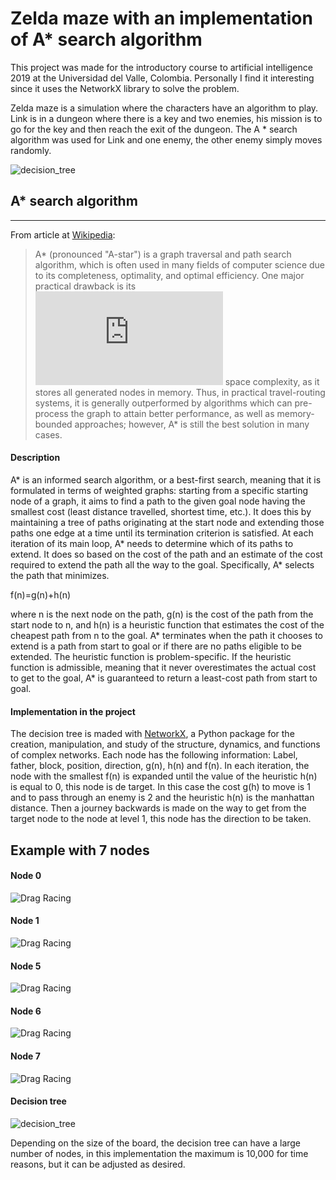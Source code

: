 # Zelda maze with an implementation of A* search algorithm
This project was made for the introductory course to artificial intelligence 2019 at the Universidad del Valle, Colombia. Personally I find it interesting since it uses the NetworkX library to solve the problem.

Zelda maze is a simulation where the characters have an algorithm to play.
Link is in a dungeon where there is a key and two enemies, his mission is to go for the key and then reach the exit of the dungeon.
The A * search algorithm was used for Link and one enemy, the other enemy simply moves randomly.

![decision_tree](media/readme/example_simulation.gif)

## A* search algorithm
___
From article at [Wikipedia](https://en.wikipedia.org/wiki/A*_search_algorithm):
> A* (pronounced "A-star") is a graph traversal and path search algorithm, which is often used in many fields of computer science due to its completeness, optimality, and optimal efficiency. One major practical drawback is its ![equation1](http://www.sciweavers.org/tex2img.php?eq=O%5Cbig%28b%5E%7Bd%7D%5Cbig%29%20%20&bc=Transparent&fc=Black&im=jpg&fs=12&ff=arev&edit=0) space complexity, as it stores all generated nodes in memory. Thus, in practical travel-routing systems, it is generally outperformed by algorithms which can pre-process the graph to attain better performance, as well as memory-bounded approaches; however, A* is still the best solution in many cases.

#### Description

A* is an informed search algorithm, or a best-first search, meaning that it is formulated in terms of weighted graphs: starting from a specific starting node of a graph, it aims to find a path to the given goal node having the smallest cost (least distance travelled, shortest time, etc.). It does this by maintaining a tree of paths originating at the start node and extending those paths one edge at a time until its termination criterion is satisfied.
At each iteration of its main loop, A* needs to determine which of its paths to extend. It does so based on the cost of the path and an estimate of the cost required to extend the path all the way to the goal. Specifically, A* selects the path that minimizes.

f(n)=g(n)+h(n)

where n is the next node on the path, g(n) is the cost of the path from the start node to n, and h(n) is a heuristic function that estimates the cost of the cheapest path from n to the goal. A* terminates when the path it chooses to extend is a path from start to goal or if there are no paths eligible to be extended. The heuristic function is problem-specific. If the heuristic function is admissible, meaning that it never overestimates the actual cost to get to the goal, A* is guaranteed to return a least-cost path from start to goal.

#### Implementation in the project

The decision tree is maded with [NetworkX](https://networkx.org/), a Python package for the creation, manipulation, and study of the structure, dynamics, and functions of complex networks.
Each node has the following information: Label, father, block, position, direction, g(n), h(n) and f(n).
In each iteration, the node with the smallest f(n) is expanded until the value of the heuristic h(n) is equal to 0, this node is de target.
In this case the cost g(h) to move is 1 and to pass through an enemy is 2 and the heuristic h(n) is the manhattan distance.
Then a journey backwards is made on the way to get from the target node to the node at level 1, this node has the direction to be taken.

## Example with 7 nodes

#### Node 0
![Drag Racing](media/readme/example_1_0.png)
#### Node 1
![Drag Racing](media/readme/example_1_1.png)
#### Node 5
![Drag Racing](media/readme/example_1_2.png)
#### Node 6
![Drag Racing](media/readme/example_1_3.png)
#### Node 7
![Drag Racing](media/readme/example_1_4.png)
#### Decision tree
![decision_tree](media/readme/decision_tree_example.png)

Depending on the size of the board, the decision tree can have a large number of nodes, in this implementation the maximum is 10,000 for time reasons, but it can be adjusted as desired.